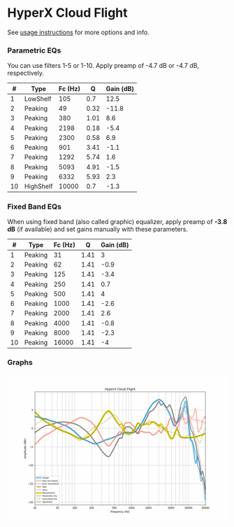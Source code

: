 # HyperX Cloud Flight
See [usage instructions](https://github.com/jaakkopasanen/AutoEq#usage) for more options and info.

### Parametric EQs
You can use filters 1-5 or 1-10. Apply preamp of -4.7 dB or -4.7 dB, respectively.

|   # | Type      |   Fc (Hz) |    Q |   Gain (dB) |
|-----|-----------|-----------|------|-------------|
|   1 | LowShelf  |       105 | 0.7  |        12.5 |
|   2 | Peaking   |        49 | 0.32 |       -11.8 |
|   3 | Peaking   |       380 | 1.01 |         8.6 |
|   4 | Peaking   |      2198 | 0.18 |        -5.4 |
|   5 | Peaking   |      2300 | 0.58 |         6.9 |
|   6 | Peaking   |       901 | 3.41 |        -1.1 |
|   7 | Peaking   |      1292 | 5.74 |         1.6 |
|   8 | Peaking   |      5093 | 4.91 |        -1.5 |
|   9 | Peaking   |      6332 | 5.93 |         2.3 |
|  10 | HighShelf |     10000 | 0.7  |        -1.3 |

### Fixed Band EQs
When using fixed band (also called graphic) equalizer, apply preamp of **-3.8 dB** (if available) and set gains manually with these parameters.

|   # | Type    |   Fc (Hz) |    Q |   Gain (dB) |
|-----|---------|-----------|------|-------------|
|   1 | Peaking |        31 | 1.41 |         3   |
|   2 | Peaking |        62 | 1.41 |        -0.9 |
|   3 | Peaking |       125 | 1.41 |        -3.4 |
|   4 | Peaking |       250 | 1.41 |         0.7 |
|   5 | Peaking |       500 | 1.41 |         4   |
|   6 | Peaking |      1000 | 1.41 |        -2.6 |
|   7 | Peaking |      2000 | 1.41 |         2.6 |
|   8 | Peaking |      4000 | 1.41 |        -0.8 |
|   9 | Peaking |      8000 | 1.41 |        -2.3 |
|  10 | Peaking |     16000 | 1.41 |        -4   |

### Graphs
![](./HyperX%20Cloud%20Flight.png)
